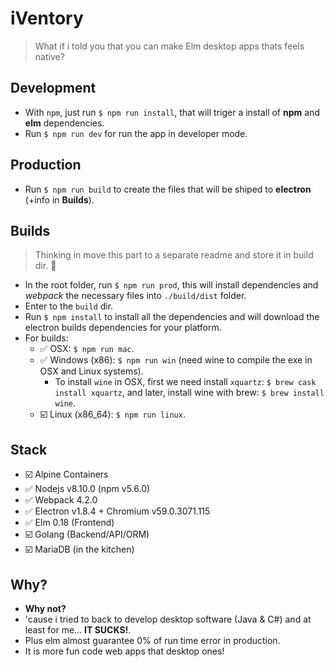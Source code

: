 # iVentory

> What if i told you that you can make Elm desktop apps thats feels native?

## Development

- With `npm`, just run `$ npm run install`, that will triger a install of **npm** and **elm** dependencies.
- Run `$ npm run dev` for run the app in developer mode.

## Production

- Run `$ npm run build` to create the files that will be shiped to __electron__ (+info in  __Builds__).

## Builds

>Thinking in move this part to a separate readme and store it in build dir. :thinking:

- In the root folder, run `$ npm run prod`, this will install dependencies and _webpack_ the necessary files into `./build/dist` folder.
- Enter to the `build` dir.
- Run `$ npm install` to install all the dependencies and will download the electron builds dependencies for your platform.
- For builds:
  - :white_check_mark: OSX: `$ npm run mac`.
  - :white_check_mark: Windows (x86): `$ npm run win` (need wine to compile the exe in OSX and Linux systems).
    - To install `wine` in OSX, first we need install `xquartz`: `$ brew cask install xquartz`, and later, install wine with brew: `$ brew install wine`.
  - :ballot_box_with_check: Linux (x86_64): `$ npm run linux`.

## Stack

- :ballot_box_with_check: Alpine Containers
- :white_check_mark: Nodejs v8.10.0 (npm v5.6.0)
- :white_check_mark: Webpack 4.2.0
- :white_check_mark: Electron v1.8.4 + Chromium v59.0.3071.115
- :white_check_mark: Elm 0.18 (Frontend)
- :ballot_box_with_check: Golang (Backend/API/ORM)
- :ballot_box_with_check: MariaDB (in the kitchen)

## Why?

- **Why not?**
- 'cause i tried to back to develop desktop software (Java & C#) and at least for me... **IT SUCKS!**.
- Plus elm almost guarantee 0% of run time error in production.
- It is more fun code web apps that desktop ones!
